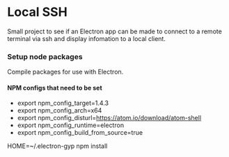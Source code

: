# Local SSH

Small project to see if an Electron app can be made to connect to a remote terminal via ssh and display infomation to a local client.

### Setup node packages
Compile packages for use with Electron.

#### NPM configs that need to be set
* export npm_config_target=1.4.3
* export npm_config_arch=x64
* export npm_config_disturl=https://atom.io/download/atom-shell
* export npm_config_runtime=electron
* export npm_config_build_from_source=true

HOME=~/.electron-gyp npm install